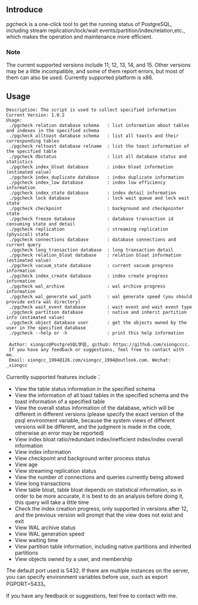 ## Introduce

pgcheck is a one-click tool to get the running status of PostgreSQL, including stream replication/lock/wait events/partition/index/relation,etc., which makes the operation and maintenance more efficient.

### Note

The current supported versions include 11, 12, 13, 14, and 15. Other versions may be a little incompatible, and some of them report errors, but most of them can also be used. Currently supported platform is x86.

## Usage

~~~shell
Description: The script is used to collect specified information
Current Version: 1.0.2
Usage:
 ./pgcheck relation database schema   : list information about tables and indexes in the specified schema
 ./pgcheck alltoast database schema   : list all toasts and their corresponding tables
 ./pgcheck reltoast database relname  : list the toast information of the specified table
 ./pgcheck dbstatus                   : list all database status and statistics
 ./pgcheck index_bloat database       : index bloat information (estimated value)
 ./pgcheck index_duplicate database   : index duplicate information
 ./pgcheck index_low database         : index low efficiency information
 ./pgcheck index_state database       : index detail information
 ./pgcheck lock database              : lock wait queue and lock wait state
 ./pgcheck checkpoint                 : background and checkpointer state
 ./pgcheck freeze database            : database transaction id consuming state and detail
 ./pgcheck replication                : streaming replication (physical) state
 ./pgcheck connections database       : database connections and current query
 ./pgcheck long_transaction database  : long transaction detail
 ./pgcheck relation_bloat database    : relation bloat information (estimated value)
 ./pgcheck vacuum_state database      : current vacuum progress information
 ./pgcheck index_create database      : index create progress information
 ./pgcheck wal_archive                : wal archive progress information
 ./pgcheck wal_generate wal_path      : wal generate speed (you should provide extra wal directory)
 ./pgcheck wait_event database        : wait event and wait event type
 ./pgcheck partition database         : native and inherit partition info (estimated value)
 ./pgcheck object database user       : get the objects owned by the user in the specified database
 ./pgcheck --help or -h               : print this help information

 Author: xiongcc@PostgreSQL学徒, github: https://github.com/xiongcccc.
 If you have any feedback or suggestions, feel free to contact with me.
 Email: xiongcc_1994@126.com/xiongcc_1994@outlook.com. Wechat: _xiongcc
~~~
Currently supported features include：

- View the table status information in the specified schema
- View the information of all toast tables in the specified schema and the toast information of a specified table
- View the overall status information of the database, which will be different in different versions (please specify the exact version of the psql environment variable, because the system views of different versions will be different, and the judgment is made in the code, otherwise an error may be reported)
- View index bloat ratio/redundant index/inefficient index/index overall information
- View index information
- View checkpoint and background writer process status
- View age
- View streaming replication status
- View the number of connections and queries currently being allowed
- View long transactions
- View table bloat, table bloat depends on statistical information, so in order to be more accurate, it is best to do an analysis before doing it, this query will take a little time
- Check the index creation progress, only supported in versions after 12, and the previous version will prompt that the view does not exist and exit
- View WAL archive status
- View WAL generation speed
- View waiting time
- View partition table information, including native partitions and inherited partitions
- View objects owned by a user, and membership

The default port used is 5432. If there are multiple instances on the server, you can specify environment variables before use, such as export PGPORT=5433。

If you have any feedback or suggestions, feel free to contact with me.
